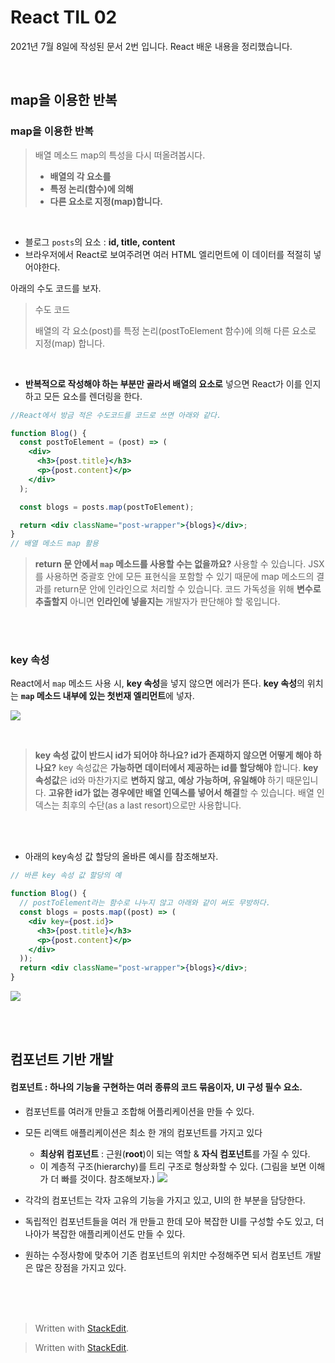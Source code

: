 ﻿# React TIL 02

2021년 7월 8일에 작성된 문서 2번 입니다.
React 배운 내용을 정리했습니다.


<br>

## map을 이용한 반복 



### map을 이용한 반복

>배열 메소드 map의 특성을 다시 떠올려봅시다.
>
>-   **배열의 각 요소를**
>-   **특정 논리(함수)에 의해**
>-   **다른 요소로 지정(map)합니다.**

<br>

* 블로그 `posts`의 요소 : **id, title, content** 
* 브라우저에서 React로 보여주려면 여러 HTML 엘리먼트에 이 데이터를 적절히 넣어야한다. 

아래의 수도 코드를 보자.


> 수도 코드
> 
> 배열의 각 요소(post)를 특정 논리(postToElement 함수)에 의해 다른 요소로 지정(map) 합니다.

<br>

* **반복적으로 작성해야 하는 부분만 골라서 배열의 요소로** 넣으면 React가 이를 인지하고 모든 요소를 렌더링을 한다. 

```jsx
//React에서 방금 적은 수도코드를 코드로 쓰면 아래와 같다. 

function Blog() {
  const postToElement = (post) => (
    <div>
      <h3>{post.title}</h3>
      <p>{post.content}</p>
    </div>
  );

  const blogs = posts.map(postToElement);

  return <div className="post-wrapper">{blogs}</div>;
}
// 배열 메소드 map 활용
```



> **return 문 안에서 `map` 메소드를 사용할 수는 없을까요?** 사용할 수 있습니다. JSX를 사용하면 중괄호 안에 모든 표현식을 포함할 수 있기 때문에 map 메소드의 결과를 return문 안에 인라인으로 처리할 수 있습니다. 코드 가독성을 위해 **변수로 추출할지** 아니면 **인라인에 넣을지는** 개발자가 판단해야 할 몫입니다.

<br>
<br>


### key 속성

React에서 `map` 메소드 사용 시, **key 속성**을 넣지 않으면 에러가 뜬다. 
**key 속성**의 위치는 **`map` 메소드 내부에 있는 첫번재 엘리먼트**에 넣자.

![](https://s3.ap-northeast-2.amazonaws.com/urclass-images/uItGgUOES-1619325182771.png)


  <br>


> **key 속성 값이 반드시 id가 되어야 하나요? id가 존재하지 않으면 어떻게 해야 하나요?** key 속성값은 **가능하면 데이터에서 제공하는 id를 할당해야** 합니다. **key 속성값**은 id와 마찬가지로 **변하지 않고, 예상 가능하며, 유일해야** 하기 때문입니다. **고유한 id가 없는 경우에만 배열 인덱스를 넣어서 해결**할 수 있습니다. 배열 인덱스는 최후의 수단(as a last resort)으로만 사용합니다. 

<br><br>


* 아래의 key속성 값 할당의 올바른 예시를 참조해보자.

```jsx
// 바른 key 속성 값 할당의 예

function Blog() {
  // postToElement라는 함수로 나누지 않고 아래와 같이 써도 무방하다.
  const blogs = posts.map((post) => (
    <div key={post.id}>
      <h3>{post.title}</h3>
      <p>{post.content}</p>
    </div>
  ));
  return <div className="post-wrapper">{blogs}</div>;
}
```
![](https://images.velog.io/images/heewonkim-dev/post/1c5fd483-9e74-4fab-8332-75f3f389b6d3/%E1%84%89%E1%85%B3%E1%84%8F%E1%85%B3%E1%84%85%E1%85%B5%E1%86%AB%E1%84%89%E1%85%A3%E1%86%BA%202021-07-08%20%E1%84%8B%E1%85%A9%E1%84%8C%E1%85%A5%E1%86%AB%2010.42.25.png)


<br>
<br>

## 컴포넌트 기반 개발

#### 컴포넌트 : 하나의 기능을 구현하는 여러 종류의 코드 묶음이자, UI 구성 필수 요소.

* 컴포넌트를 여러개 만들고 조합해 어플리케이션을 만들 수 있다.

* 모든 리액트 애플리케이션은 최소 한 개의 컴포넌트를 가지고 있다 
  * **최상위 컴포넌트** : 근원(**root**)이 되는 역할 & **자식 컴포넌트**를 가질 수 있다. 
  * 이 계층적 구조(hierarchy)를 트리 구조로 형상화할 수 있다. (그림을 보면 이해가 더 빠를 것이다. 참조해보자.)
![](https://images.velog.io/images/heewonkim-dev/post/5c491f00-6b37-4dab-938d-4dde52f727aa/%E1%84%89%E1%85%B3%E1%84%8F%E1%85%B3%E1%84%85%E1%85%B5%E1%86%AB%E1%84%89%E1%85%A3%E1%86%BA%202021-07-08%20%E1%84%8B%E1%85%A9%E1%84%8C%E1%85%A5%E1%86%AB%2010.57.35.png)

* 각각의 컴포넌트는 각자 고유의 기능을 가지고 있고, UI의 한 부분을 담당한다. 
* 독립적인 컴포넌트들을 여러 개 만들고 한데 모아 복잡한 UI를 구성할 수도 있고, 더 나아가 복잡한 애플리케이션도 만들 수 있다.
* 원하는 수정사항에 맞추어 기존 컴포넌트의 위치만 수정해주면 되서 컴포넌트 개발은 많은 장점을 가지고 있다.


<br>
<br>
<br>


> Written with [StackEdit](https://stackedit.io/).

> Written with [StackEdit](https://stackedit.io/).
